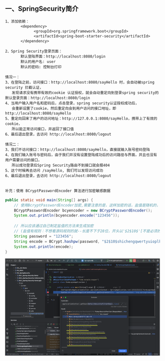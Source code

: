 
## 一、SpringSecurity简介
    1、添加依赖：
           <dependency>
                 <groupId>org.springframework.boot</groupId>
                 <artifactId>spring-boot-starter-security</artifactId>
           </dependency>

    2、Spring Security登录页面：
           默认登陆界面：http://localhost:8080/login
           默认的用户名: user
           默认的密码: 控制台打印

    情况一：  
    3、在登陆之前，访问接口：http://localhost:8080/sayHello 时，会自动被spring security 拦截认证，
       发现请求没有携带有效的cookie 认证授权，就会自动重定向到登录spring security的默认登录页面：http://localhost:8080/login  
    4、当用户输入用户名和密码后，点击登录，spring security认证授权成功后，
       会重新设置了cookie，然后重定向会到用户访问的接口地址，即 http://localhost:8080/sayHello  
    5、重定向回来了用户的访问地址：http://127.0.0.1:8080/sayHello，携带上了有效的cookie，
       所以能正常访问接口，并返回了接口值  
    6、最后退出登录，去访问 http://localhost:8080/logout

    情况二：  
    3、我们不访问接口：http://localhost:8080/sayHello，直接就输入账号密码登陆  
    4、在我们输入账号与密码后，由于我们并没有设置登陆成功后的访问路径与界面，并且也没有用户需要访问的接口，
       所以成功登录后Spring Security路由不到接口就会报404  
    5、这个时候再去访问 /sayHello, 我们可以发现访问成功  
    6、最后退出登录，去访问 http://localhost:8080/logout


    补充：使用 BCryptPasswordEncoder 算法进行加密敏感数据

   ```java
   public static void main(String[] args) {
       // 使用BcryptPasswordEncoder加密,需要注意的是，这样加密的话，盐值是随机的，最终结果每次都会不一样
       BCryptPasswordEncoder bcyencoder = new BCryptPasswordEncoder();
       System.out.println(bcyencoder.encode("123456"));
   
       // 所以应该通过自己制定盐值的方法来生成加密
       // (盐值有规则：不想看源码规则的就--长度不下于28位，开头以'$2$10$'[不是必须的开头，但万能])
       String password = "123456";
       String encode = BCrypt.hashpw(password, "$2$10$shichengqwertyuioplkjhgfdsa");
       System.out.println(encode);
   }
   ```
  ![img](./src/main/resources/static/img.png)

